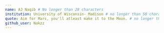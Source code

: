 ```yaml
---
name: AJ Naqib # No longer than 28 characters
institution: University of Wisconsin- Madison # no longer than 58 characters
quote: Aim for Mars, you'll atleast make it to the Moon. # no longer than 100 characters, avoid using quotes(") to guarantee the format remains the same.
github_user: Nakzz
---
```

